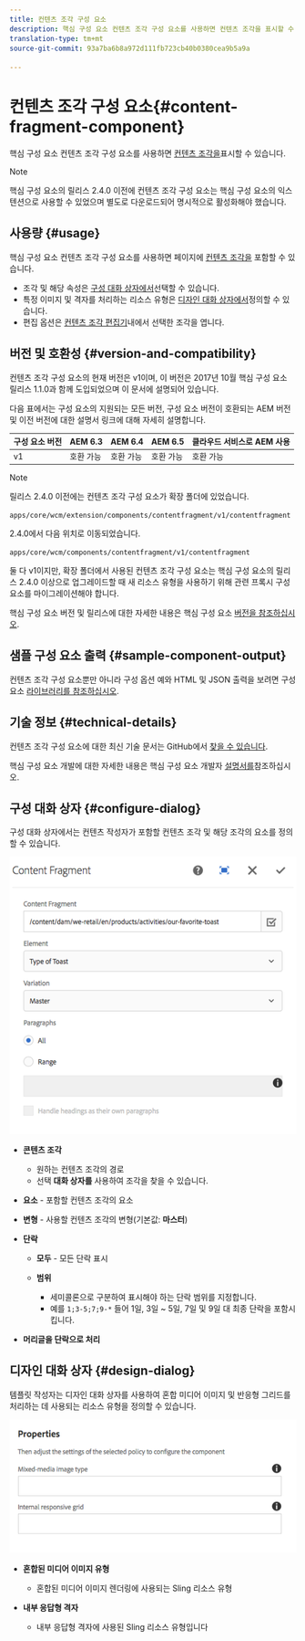 ```yaml
---
title: 컨텐츠 조각 구성 요소
description: 핵심 구성 요소 컨텐츠 조각 구성 요소를 사용하면 컨텐츠 조각을 표시할 수 있습니다.
translation-type: tm+mt
source-git-commit: 93a7ba6b8a972d111fb723cb40b0380cea9b5a9a

---
```



# 컨텐츠 조각 구성 요소{#content-fragment-component}

핵심 구성 요소 컨텐츠 조각 구성 요소를 사용하면 [컨텐츠 조각을](https://docs.adobe.com/content/help/en/experience-manager-cloud-service/assets/content-fragments/content-fragments.html)표시할 수 있습니다.

>[!NOTE]
>
>핵심 구성 요소의 릴리스 2.4.0 이전에 컨텐츠 조각 구성 요소는 핵심 구성 요소의 익스텐션으로 사용할 수 있었으며 별도로 다운로드되어 명시적으로 활성화해야 했습니다.

## 사용량 {#usage}

핵심 구성 요소 컨텐츠 조각 구성 요소를 사용하면 페이지에 [컨텐츠 조각을](https://docs.adobe.com/content/help/en/experience-manager-cloud-service/assets/content-fragments/content-fragments.html) 포함할 수 있습니다.

* 조각 및 해당 속성은 [구성 대화 상자에서](#configure-dialog)선택할 수 있습니다.
* 특정 이미지 및 격자를 처리하는 리소스 유형은 [디자인 대화 상자에서](#design-dialog)정의할 수 있습니다.
* 편집 옵션은 [컨텐츠 조각 편집기](https://docs.adobe.com/content/help/en/experience-manager-cloud-service/assets/content-fragments/content-fragments-variations.html)내에서 선택한 조각을 엽니다.

## 버전 및 호환성 {#version-and-compatibility}

컨텐츠 조각 구성 요소의 현재 버전은 v1이며, 이 버전은 2017년 10월 핵심 구성 요소 릴리스 1.1.0과 함께 도입되었으며 이 문서에 설명되어 있습니다.

다음 표에서는 구성 요소의 지원되는 모든 버전, 구성 요소 버전이 호환되는 AEM 버전 및 이전 버전에 대한 설명서 링크에 대해 자세히 설명합니다.

| 구성 요소 버전 | AEM 6.3 | AEM 6.4 | AEM 6.5 | 클라우드 서비스로 AEM 사용 |
|--- |--- |--- |---|---|
| v1 | 호환 가능 | 호환 가능 | 호환 가능 | 호환 가능 |

>[!NOTE]
>
>릴리스 2.4.0 이전에는 컨텐츠 조각 구성 요소가 확장 폴더에 있었습니다.
>
> `apps/core/wcm/extension/components/contentfragment/v1/contentfragment`
> 
>2.4.0에서 다음 위치로 이동되었습니다.
>
>`apps/core/wcm/components/contentfragment/v1/contentfragment`
>
>둘 다 v1이지만, 확장 폴더에서 사용된 컨텐츠 조각 구성 요소는 핵심 구성 요소의 릴리스 2.4.0 이상으로 업그레이드할 때 새 리소스 유형을 사용하기 위해 관련 프록시 구성 요소를 마이그레이션해야 합니다.

핵심 구성 요소 버전 및 릴리스에 대한 자세한 내용은 핵심 구성 요소 [버전을 참조하십시오](/help/versions.md).

## 샘플 구성 요소 출력 {#sample-component-output}

컨텐츠 조각 구성 요소뿐만 아니라 구성 옵션 예와 HTML 및 JSON 출력을 보려면 구성 요소 [라이브러리를 참조하십시오](https://adobe.com/go/aem_cmp_library_cf).

## 기술 정보 {#technical-details}

컨텐츠 조각 구성 요소에 대한 최신 기술 문서는 GitHub에서 [찾을 수 있습니다](https://adobe.com/go/aem_cmp_tech_cf_v1).

핵심 구성 요소 개발에 대한 자세한 내용은 핵심 구성 요소 개발자 [설명서를](/help/developing/overview.md)참조하십시오.

## 구성 대화 상자 {#configure-dialog}

구성 대화 상자에서는 컨텐츠 작성자가 포함할 컨텐츠 조각 및 해당 조각의 요소를 정의할 수 있습니다.

![](/help/assets/chlimage_1-87.png)

* **콘텐츠 조각**

   * 원하는 컨텐츠 조각의 경로
   * 선택 **대화 상자를** 사용하여 조각을 찾을 수 있습니다.

* **요소** - 포함할 컨텐츠 조각의 요소
* **변형** - 사용할 컨텐츠 조각의 변형(기본값: **마스터**)

* **단락**

   * **모두** - 모든 단락 표시
   * **범위**

      * 세미콜론으로 구분하여 표시해야 하는 단락 범위를 지정합니다.
      * 예를 `1;3-5;7;9-*` 들어 1일, 3일 ~ 5일, 7일 및 9일 대 최종 단락을 포함시킵니다.

* **머리글을 단락으로 처리**

## 디자인 대화 상자 {#design-dialog}

템플릿 작성자는 디자인 대화 상자를 사용하여 혼합 미디어 이미지 및 반응형 그리드를 처리하는 데 사용되는 리소스 유형을 정의할 수 있습니다.

![](/help/assets/chlimage_1-88.png)

* **혼합된 미디어 이미지 유형**

   * 혼합된 미디어 이미지 렌더링에 사용되는 Sling 리소스 유형

* **내부 응답형 격자**

   * 내부 응답형 격자에 사용된 Sling 리소스 유형입니다


